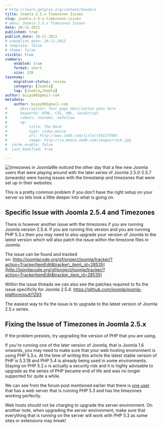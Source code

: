 ```yaml
---
# http://learn.getgrav.org/content/headers
title: Joomla 2.5.x Timezones Issues
slug: joomla-2-5-x-timezones-issues
# menu: Joomla 2.5.x Timezones Issues
date: 20-11-2012
published: true
publish_date: 20-11-2012
# unpublish_date: 20-11-2012
# template: false
# theme: false
visible: true
summary:
    enabled: true
    format: short
    size: 128
taxonomy:
    migration-status: review
    category: [Joomla]
    tag: [Joomla,Joomla]
author: buipy001gmail-com
metadata:
    author: buipy001gmail-com
#      description: Your page description goes here
#      keywords: HTML, CSS, XML, JavaScript
#      robots: noindex, nofollow
#      og:
#          title: The Rock
#          type: video.movie
#          url: http://www.imdb.com/title/tt0117500/
#          image: http://ia.media-imdb.com/images/rock.jpg
#  cache_enable: false
#  last_modified: true

---
```


![timezones in Joomla](wp-content/uploads/2012/11/time-zones.jpg)We noticed the other day that a few new Joomla users that were playing around with the later series of Joomla 2.5.0-2.5.7 (onwards) were having issues with the timestamp and timezones that were set up in their websites.

This is a pretty common problem if you don't have the right setup on your server so lets look a little deeper into what is going on.

## Specific Issue with Joomla 2.5.4 and Timezones

There is however another issue with the timezones if you are running Joomla version 2.5.4. If you are running this version and you are running PHP 5.3.x then you may need to also upgrade your version of Joomla to the latest version which will also patch the issue within the timezone files in Joomla.

The issue can be found and tracked on: [http://joomlacode.org/gf/project/joomla/tracker/?action=TrackerItemEdit&tracker\_item\_id=28535](http://joomlacode.org/gf/project/joomla/tracker/?action=TrackerItemEdit&tracker_item_id=28535)

Within the issue threads we can also see the patches required to fix the issue specificlly for Joomla 2.5.4: <https://github.com/joomla/joomla-platform/pull/1293>

The easiest way to fix the issue is to upgrade to the latest version of Joomla 2.5.x series.

## Fixing the Issue of Timezones in Joomla 2.5.x

If the problem presists, try upgrading the version of PHP that you are using.

If you're running one of the later version of Joomla, that is Joomla 1.6 onwards, you may need to make sure that your web hosting environment is using PHP 5.3.x. At the time of writing this article the latest stable version of PHP is 5.3.18 and PHP 5.4 is already being used in some environments. Staying on PHP 5.2.x is actually a security risk and it is highly advisable to upgrade as the series of PHP became end of life and was no longer supported for quite a while.

We can see from the forum post mentioned earlier that there is [one user](http://forum.joomla.org/viewtopic.php?f=615&t=709784#p2805911) that has a web server that is running PHP 5.3 and has the timezones working perfectly.

Web hosts should not be charging to upgrade the server environment. On another note, when upgrading the server environment, make sure that everything that is running on the server will work with PHP 5.3 as some sites or extensions may break!